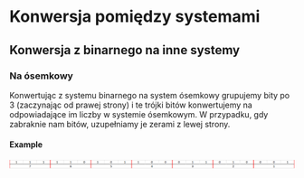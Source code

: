 # Konwersja pomiędzy systemami

## Konwersja z binarnego na inne systemy

### Na ósemkowy

Konwertując z systemu binarnego na system ósemkowy grupujemy bity po $3$ (zaczynając od prawej strony) i te trójki bitów konwertujemy na odpowiadające im liczby w systemie ósemkowym. W przypadku, gdy zabraknie nam bitów, uzupełniamy je zerami z lewej strony.

#### Example

![Konwersja z binarnego na ósemkowy](<../../assets/image (35).png>)

